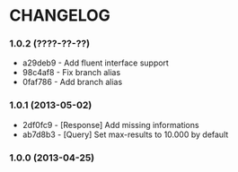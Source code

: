 # CHANGELOG

### 1.0.2 (????-??-??)

 * a29deb9 - Add fluent interface support
 * 98c4af8 - Fix branch alias
 * 0faf786 - Add branch alias

### 1.0.1 (2013-05-02)

 * 2df0fc9 - [Response] Add missing informations
 * ab7d8b3 - [Query] Set max-results to 10.000 by default

### 1.0.0 (2013-04-25)

